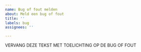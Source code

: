 ```yaml
---
name: Bug of fout melden
about: Meld een bug of fout
title: ''
labels: bug
assignees: ''

---
```


<!--
Bedankt voor je melding! Om je goed te helpen:
- Bekijk eerst de FAQ (ook voor hoe-te-debuggen): https://dsmr-reader.readthedocs.io/nl/latest/faq.html
- Geef in je tekst hieronder aan of je DSMR-reader handmatig hebt geinstalleerd of via Docker.
- Draai je al DSMR-reader v4.6 of hoger? Zet dan hieronder ook de output van "dsmr_debuginfo" (zie About-pagina)
-->


VERVANG DEZE TEKST MET TOELICHTING OP DE BUG OF FOUT
